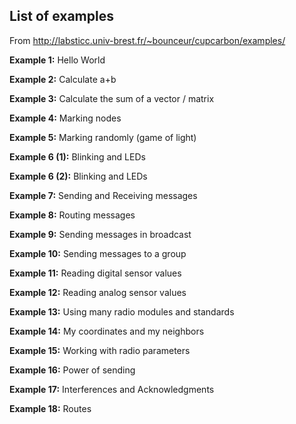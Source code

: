 ## List of examples 
From http://labsticc.univ-brest.fr/~bounceur/cupcarbon/examples/

**Example 1:** Hello World

**Example 2:** Calculate a+b

**Example 3:** Calculate the sum of a vector / matrix

**Example 4:** Marking nodes

**Example 5:** Marking randomly (game of light)

**Example 6 (1):** Blinking and LEDs

**Example 6 (2):** Blinking and LEDs 

**Example 7:** Sending and Receiving messages

**Example 8:** Routing messages

**Example 9:** Sending messages in broadcast

**Example 10:** Sending messages to a group

**Example 11:** Reading digital sensor values

**Example 12:** Reading analog sensor values

**Example 13:** Using many radio modules and standards

**Example 14:** My coordinates and my neighbors

**Example 15:** Working with radio parameters

**Example 16:** Power of sending

**Example 17:** Interferences and Acknowledgments 

**Example 18:** Routes
